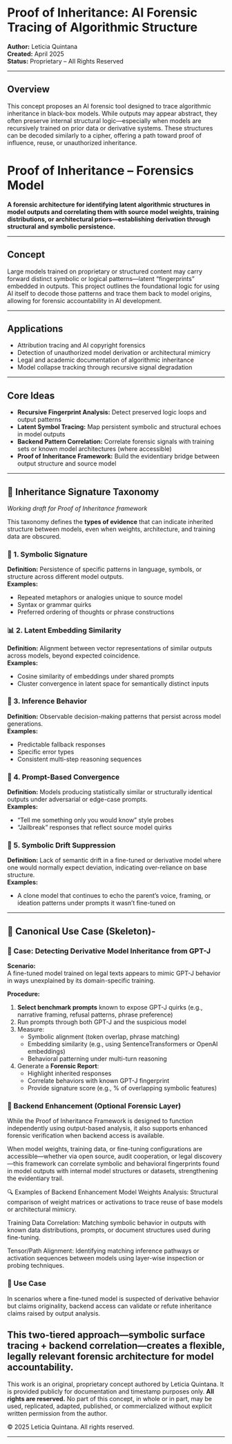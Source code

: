 # Proof of Inheritance: AI Forensic Tracing of Algorithmic Structure

**Author:** Leticia Quintana  
**Created:** April 2025  
**Status:** Proprietary – All Rights Reserved

---

## Overview

This concept proposes an AI forensic tool designed to trace algorithmic inheritance in black-box models. While outputs may appear abstract, they often preserve internal structural logic—especially when models are recursively trained on prior data or derivative systems. These structures can be decoded similarly to a cipher, offering a path toward proof of influence, reuse, or unauthorized inheritance.

# Proof of Inheritance – Forensics Model

**A forensic architecture for identifying latent algorithmic structures in model outputs and correlating them with source model weights, training distributions, or architectural priors—establishing derivation through structural and symbolic persistence.**

---

## Concept

Large models trained on proprietary or structured content may carry forward distinct symbolic or logical patterns—latent “fingerprints” embedded in outputs. This project outlines the foundational logic for using AI itself to decode those patterns and trace them back to model origins, allowing for forensic accountability in AI development.

---

## Applications

- Attribution tracing and AI copyright forensics  
- Detection of unauthorized model derivation or architectural mimicry  
- Legal and academic documentation of algorithmic inheritance  
- Model collapse tracking through recursive signal degradation

---

## Core Ideas

- **Recursive Fingerprint Analysis:** Detect preserved logic loops and output patterns  
- **Latent Symbol Tracing:** Map persistent symbolic and structural echoes in model outputs  
- **Backend Pattern Correlation:** Correlate forensic signals with training sets or known model architectures (where accessible)  
- **Proof of Inheritance Framework:** Build the evidentiary bridge between output structure and source model

---

## 🧬 Inheritance Signature Taxonomy  
*Working draft for Proof of Inheritance framework*

This taxonomy defines the **types of evidence** that can indicate inherited structure between models, even when weights, architecture, and training data are obscured.

### 🧩 1. Symbolic Signature
**Definition:** Persistence of specific patterns in language, symbols, or structure across different model outputs.  
**Examples:**  
- Repeated metaphors or analogies unique to source model  
- Syntax or grammar quirks  
- Preferred ordering of thoughts or phrase constructions

### 📊 2. Latent Embedding Similarity
**Definition:** Alignment between vector representations of similar outputs across models, beyond expected coincidence.  
**Examples:**  
- Cosine similarity of embeddings under shared prompts  
- Cluster convergence in latent space for semantically distinct inputs

### 🧠 3. Inference Behavior
**Definition:** Observable decision-making patterns that persist across model generations.  
**Examples:**  
- Predictable fallback responses  
- Specific error types  
- Consistent multi-step reasoning sequences

### 🧪 4. Prompt-Based Convergence
**Definition:** Models producing statistically similar or structurally identical outputs under adversarial or edge-case prompts.  
**Examples:**  
- “Tell me something only you would know” style probes  
- “Jailbreak” responses that reflect source model quirks

### 🧠 5. Symbolic Drift Suppression
**Definition:** Lack of semantic drift in a fine-tuned or derivative model where one would normally expect deviation, indicating over-reliance on base structure.  
**Examples:**  
- A clone model that continues to echo the parent’s voice, framing, or ideation patterns under prompts it wasn’t fine-tuned on

---
## 🔎 Canonical Use Case (Skeleton)-


### 📁 Case: Detecting Derivative Model Inheritance from GPT-J  
**Scenario:**  
A fine-tuned model trained on legal texts appears to mimic GPT-J behavior in ways unexplained by its domain-specific training.

**Procedure:**
1. **Select benchmark prompts** known to expose GPT-J quirks (e.g., narrative framing, refusal patterns, phrase preference)
2. Run prompts through both GPT-J and the suspicious model
3. Measure:
   - Symbolic alignment (token overlap, phrase matching)
   - Embedding similarity (e.g., using SentenceTransformers or OpenAI embeddings)
   - Behavioral patterning under multi-turn reasoning
4. Generate a **Forensic Report**:
   - Highlight inherited responses
   - Correlate behaviors with known GPT-J fingerprint
   - Provide signature score (e.g., % of overlapping symbolic features)
### 🔧 Backend Enhancement (Optional Forensic Layer)
While the Proof of Inheritance Framework is designed to function independently using output-based analysis, it also supports enhanced forensic verification when backend access is available.

When model weights, training data, or fine-tuning configurations are accessible—whether via open source, audit cooperation, or legal discovery—this framework can correlate symbolic and behavioral fingerprints found in model outputs with internal model structures or datasets, strengthening the evidentiary trail.

🔍 Examples of Backend Enhancement
Model Weights Analysis:
Structural comparison of weight matrices or activations to trace reuse of base models or architectural mimicry.

Training Data Correlation:
Matching symbolic behavior in outputs with known data distributions, prompts, or document structures used during fine-tuning.

Tensor/Path Alignment:
Identifying matching inference pathways or activation sequences between models using layer-wise inspection or probing techniques.

### 🔐 Use Case
In scenarios where a fine-tuned model is suspected of derivative behavior but claims originality, backend access can validate or refute inheritance claims raised by output analysis.

This two-tiered approach—symbolic surface tracing + backend correlation—creates a flexible, legally relevant forensic architecture for model accountability.
---

This work is an original, proprietary concept authored by Leticia Quintana. It is provided publicly for documentation and timestamp purposes only. **All rights are reserved.** No part of this concept, in whole or in part, may be used, replicated, adapted, published, or commercialized without explicit written permission from the author.

© 2025 Leticia Quintana. All rights reserved.

---


